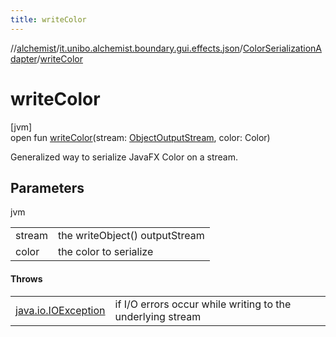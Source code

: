 ```yaml
---
title: writeColor
---
```

//[alchemist](../../../index.html)/[it.unibo.alchemist.boundary.gui.effects.json](../index.html)/[ColorSerializationAdapter](index.html)/[writeColor](write-color.html)



# writeColor



[jvm]\
open fun [writeColor](write-color.html)(stream: [ObjectOutputStream](https://docs.oracle.com/javase/8/docs/api/java/io/ObjectOutputStream.html), color: Color)



Generalized way to serialize JavaFX Color on a stream.



## Parameters


jvm

| | |
|---|---|
| stream | the writeObject() outputStream |
| color | the color to serialize |



#### Throws


| | |
|---|---|
| [java.io.IOException](https://docs.oracle.com/javase/8/docs/api/java/io/IOException.html) | if I/O errors occur while writing to the underlying stream |



